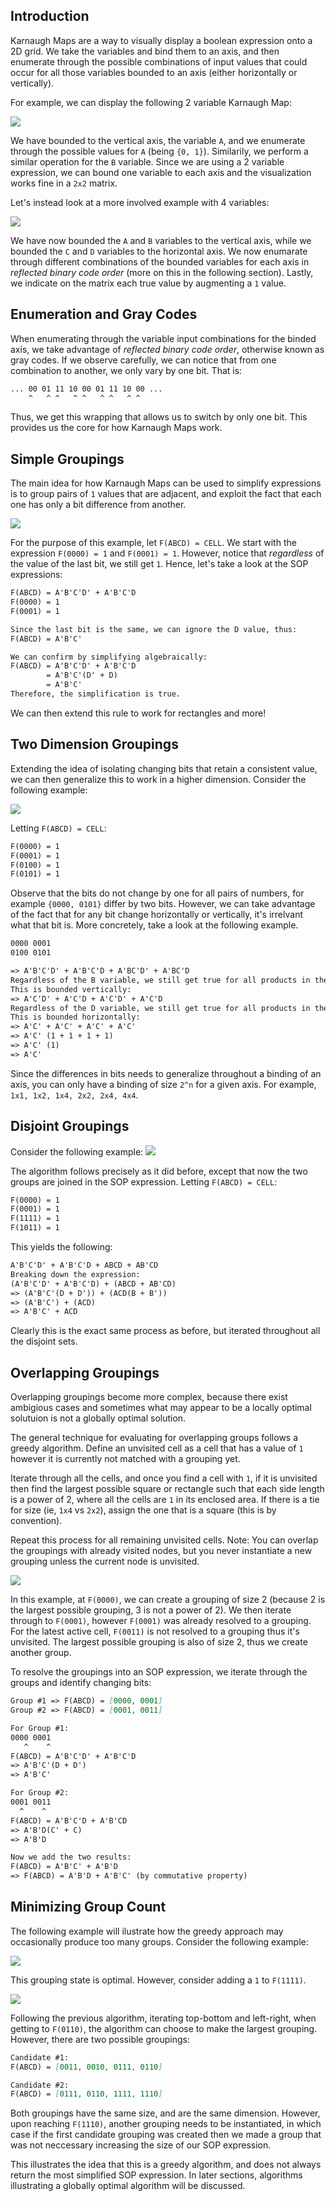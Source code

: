 ## Introduction
Karnaugh Maps are a way to visually display a boolean expression onto a 2D grid. We take the variables and bind them to an axis, and then enumerate through the possible combinations of input values that could occur for all those variables bounded to an axis (either horizontally or vertically).

For example, we can display the following 2 variable Karnaugh Map:

![](http://i.imgur.com/F4LfwMx.png)

We have bounded to the vertical axis, the variable `A`, and we enumerate through the possible values for `A` (being `{0, 1}`). Similarily, we perform a similar operation for the `B` variable. Since we are using a 2 variable expression, we can bound one variable to each axis and the visualization works fine in a `2x2` matrix.

Let's instead look at a more involved example with 4 variables:

![](http://i.imgur.com/7WaVxjX.png)

We have now bounded the `A` and `B` variables to the vertical axis, while we bounded the `C` and `D` variables to the horizontal axis. We now enumarate through different combinations of the bounded variables for each axis in *reflected binary code order* (more on this in the following section). Lastly, we indicate on the matrix each true value by augmenting a `1` value.

## Enumeration and Gray Codes
When enumerating through the variable input combinations for the binded axis, we take advantage of _reflected binary code order_, otherwise known as gray codes. If we observe carefully, we can notice that from one combination to another, we only vary by one bit. That is:

``` markdown
... 00 01 11 10 00 01 11 10 00 ...
    ^   ^ ^   ^ ^   ^ ^   ^ ^
```

Thus, we get this wrapping that allows us to switch by only one bit. This provides us the core for how Karnaugh Maps work.

## Simple Groupings
The main idea for how Karnaugh Maps can be used to simplify expressions is to group pairs of `1` values that are adjacent, and exploit the fact that each one has only a bit difference from another. 

![](http://i.imgur.com/y3GDjr3.png)

For the purpose of this example, let `F(ABCD) = CELL`. We start with the expression `F(0000) = 1` and `F(0001) = 1`. However, notice that _regardless_ of the value of the last bit, we still get `1`. Hence, let's take a look at the SOP expressions:

```markdown
F(ABCD) = A'B'C'D' + A'B'C'D
F(0000) = 1
F(0001) = 1

Since the last bit is the same, we can ignore the D value, thus:
F(ABCD) = A'B'C'

We can confirm by simplifying algebraically:
F(ABCD) = A'B'C'D' + A'B'C'D
	    = A'B'C'(D' + D)
	    = A'B'C'
Therefore, the simplification is true.
```

We can then extend this rule to work for rectangles and more!

## Two Dimension Groupings
Extending the idea of isolating changing bits that retain a consistent value, we can then generalize this to work in a higher dimension. Consider the following example:

![](http://i.imgur.com/kAtXhaH.png)

Letting `F(ABCD) = CELL`:
```markdown
F(0000) = 1
F(0001) = 1
F(0100) = 1
F(0101) = 1
```

Observe that the bits do not change by one for all pairs of numbers, for example `{0000, 0101}` differ by two bits. However, we can take advantage of the fact that for any bit change horizontally or vertically, it's irrelvant what that bit is. More concretely, take a look at the following example.

```markdown
0000 0001
0100 0101

=> A'B'C'D' + A'B'C'D + A'BC'D' + A'BC'D
Regardless of the B variable, we still get true for all products in the SOP expression.
This is bounded vertically:
=> A'C'D' + A'C'D + A'C'D' + A'C'D
Regardless of the D variable, we still get true for all products in the SOP expression.
This is bounded horizontally:
=> A'C' + A'C' + A'C' + A'C'
=> A'C' (1 + 1 + 1 + 1)
=> A'C' (1)
=> A'C'
```

Since the differences in bits needs to generalize throughout a binding of an axis, you can only have a binding of size `2^n` for a given axis. For example, `1x1, 1x2, 1x4, 2x2, 2x4, 4x4`. 

## Disjoint Groupings
Consider the following example:
![](http://i.imgur.com/xFO7G27.png)

The algorithm follows precisely as it did before, except that now the two groups are joined in the SOP expression. Letting `F(ABCD) = CELL`:
```markdown
F(0000) = 1
F(0001) = 1
F(1111) = 1
F(1011) = 1
```
This yields the following:
```markdown
A'B'C'D' + A'B'C'D + ABCD + AB'CD
Breaking down the expression:
(A'B'C'D' + A'B'C'D) + (ABCD + AB'CD)
=> (A'B'C'(D + D')) + (ACD(B + B'))
=> (A'B'C') + (ACD)
=> A'B'C' + ACD
```
Clearly this is the exact same process as before, but iterated throughout all the disjoint sets.

## Overlapping Groupings
Overlapping groupings become more complex, because there exist ambigious cases and sometimes what may appear to be a locally optimal solutuion is not a globally optimal solution.

The general technique for evaluating for overlapping groups follows a greedy algorithm. Define an unvisited cell as a cell that has a value of `1` however it is currently not matched with a grouping yet. 

Iterate through all the cells, and once you find a cell with `1`, if it is unvisited then find the largest possible square or rectangle such that each side length is a power of 2, where all the cells are `1` in its enclosed area. If there is a tie for size (ie, `1x4` vs `2x2`), assign the one that is a square (this is by convention). 

Repeat this process for all remaining unvisited cells. Note: You can overlap the groupings with already visited nodes, but you never instantiate a new grouping unless the current node is unvisited.

![](http://i.imgur.com/PJrkvD9.png)

In this example, at `F(0000)`, we can create a grouping of size 2 (because 2 is the largest possible grouping, 3 is not a power of 2). We then iterate through to `F(0001)`, however `F(0001)` was already resolved to a grouping. For the latest active cell, `F(0011)` is not resolved to a grouping thus it's unvisited. The largest possible grouping is also of size 2, thus we create another group.

To resolve the groupings into an SOP expression, we iterate through the groups and identify changing bits:

```markdown
Group #1 => F(ABCD) = [0000, 0001]
Group #2 => F(ABCD) = [0001, 0011]

For Group #1:
0000 0001
   ^    ^
F(ABCD) = A'B'C'D' + A'B'C'D
=> A'B'C'(D + D')
=> A'B'C'

For Group #2:
0001 0011
  ^    ^
F(ABCD) = A'B'C'D + A'B'CD
=> A'B'D(C' + C)
=> A'B'D

Now we add the two results:
F(ABCD) = A'B'C' + A'B'D
=> F(ABCD) = A'B'D + A'B'C' (by commutative property)
```

## Minimizing Group Count
The following example will ilustrate how the greedy approach may occasionally produce too many groups. Consider the following example:

![](http://i.imgur.com/dwilcia.png)

This grouping state is optimal. However, consider adding a `1` to `F(1111)`.

![](http://i.imgur.com/hmlsdT9.png)

Following the previous algorithm, iterating top-bottom and left-right, when getting to `F(0110)`, the algorithm can choose to make the largest grouping. However, there are two possible groupings:

```markdown
Candidate #1:
F(ABCD) = [0011, 0010, 0111, 0110]

Candidate #2:
F(ABCD) = [0111, 0110, 1111, 1110]
```

Both groupings have the same size, and are the same dimension. However, upon reaching `F(1110)`, another grouping needs to be instantiated, in which case if the first candidate grouping was created then we made a group that was not neccessary increasing the size of our SOP expression. 

This illustrates the idea that this is a greedy algorithm, and does not always return the most simplified SOP expression. In later sections, algorithms illustrating a globally optimal algorithm will be discussed.